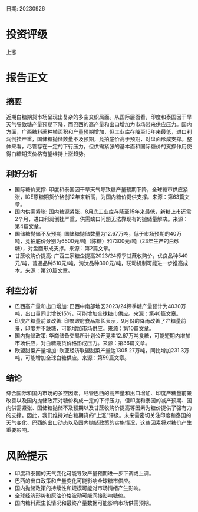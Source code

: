 
日期: 20230926

# 投资评级

上涨

# 报告正文

## 摘要

近期白糖期货市场呈现出复杂的多空交织局面。从国际层面看，印度和泰国因干旱天气导致糖产量预期下降，而巴西的高产量和出口增加为市场带来供应压力。国内方面，广西糖料蔗种植面积和产量预期增加，但工业库存降至15年来最低，进口利润倒挂严重，国储糖抛储数量不及预期，竞拍底价高于预期，对盘面形成支撑。整体来看，尽管存在一定的下行压力，但供需紧张的基本面和国际糖价的支撑作用使得白糖期货价格有望维持上涨趋势。

## 利好分析

* 国际糖价支撑: 印度和泰国因干旱天气导致糖产量预期下降，全球糖市供应紧张，ICE原糖期货价格创12年来新高，为国内糖价提供支撑。来源：第63篇文章。
* 国内供需紧张: 国内糖源紧张，8月底工业库存降至15年来最低，新糖上市还需2个月，进口利润倒挂严重，供需缺口问题无法靠现有的抛储量解决。来源：第4篇文章。
* 国储糖抛储不及预期: 国储糖抛储数量为12.67万吨，低于市场预期的40万吨，竞拍底价分别为6500元/吨（陈糖）和7300元/吨（23年生产的白砂糖），对盘面形成支撑。来源：第2篇文章。
* 甘蔗收购价提高: 广西三家糖企提高2023/24榨季甘蔗收购价，优良品种540元/吨，普通品种510元/吨，淘汰品种390元/吨，联动机制可能进一步推高成本。来源：第20篇文章。

## 利空分析

* 巴西高产量和出口增加: 巴西中南部地区2023/24榨季糖产量预计为4030万吨，出口量同比增长15%，可能增加全球糖市供应。来源：第40篇文章。
* 印度产糖量前景改善: 印度政府食品部长表示，9月份的降雨改善了产糖量前景，印度并不缺糖，可能增加市场供应。来源：第10篇文章。
* 国内抛储政策: 华商储备交易所计划公开竞卖12.67万吨食糖，可能短期内增加市场供应，对白糖期货价格形成压力。来源：第36篇文章。
* 欧盟甜菜产量增加: 欧亚经济联盟甜菜产量达1305.27万吨，同比增加231.3万吨，可能增加全球白糖供应。来源：第59篇文章。

## 结论

综合国际和国内市场的多空因素，尽管巴西的高产量和出口增加、印度产糖量前景改善以及国内抛储政策对糖价构成一定的下行压力，但印度和泰国的减产预期、国内供需紧张、国储糖抛储不及预期以及甘蔗收购价提高等因素为糖价提供了强有力的支撑。因此，我们维持对白糖期货的“上涨”评级。未来需密切关注印度和泰国的天气变化、巴西的出口动态以及国内抛储政策的实施情况，这些因素将对糖价产生重要影响。

# 风险提示

* 印度和泰国的天气变化可能导致产量预期进一步下调或上调。
* 巴西的出口政策和产量变化可能影响全球糖市供应。
* 国内抛储政策的持续性和规模可能对市场情绪产生影响。
* 全球经济形势和原油价格波动可能间接影响糖价。
* 国内糖料蔗生长情况和最终产量数据可能影响市场供需预期。

